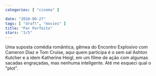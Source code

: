 ```yaml
---
categories: [ "cinema" ]

date: "2010-08-27"
tags: [ "draft", "movies" ]
title: "Par Perfeito"
stars: "3/5"
---
```

Uma suposta comédia romântica, gêmea do Encontro Explosivo com Cameron Diaz e Tom Cruise, aqui quem participa é o sem sal Ashton Kutcher e a idem Katherine Heigl, em um filme de ação com algumas sacadas engraçadas, mas nenhuma inteligente. Até me esqueci qual o "plot".
